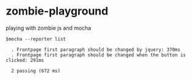 zombie-playground
=================

playing with zombie js and mocha

````
$mocha --reporter list

  . Frontpage first paragraph should be changed by jquery: 370ms
  . Frontpage first paragraph should be changed when the button is clicked: 291ms

  2 passing (672 ms)

````
